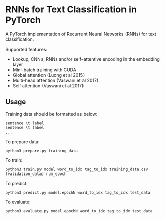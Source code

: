 # RNNs for Text Classification in PyTorch

A PyTorch implementation of Recurrent Neural Networks (RNNs) for text classification.

Supported features:
- Lookup, CNNs, RNNs and/or self-attentive encoding in the embedding layer
- Mini-batch training with CUDA
- Global attention (Luong et al 2015)
- Multi-head attention (Vaswani et al 2017)
- Self attention (Vaswani et al 2017)

## Usage

Training data should be formatted as below:
```
sentence \t label
sentence \t label
...
```

To prepare data:
```
python3 prepare.py training_data
```

To train:
```
python3 train.py model word_to_idx tag_to_idx training_data.csv (validation_data) num_epoch
```

To predict:
```
python3 predict.py model.epochN word_to_idx tag_to_idx test_data
```

To evaluate:
```
python3 evaluate.py model.epochN word_to_idx tag_to_idx test_data
```
